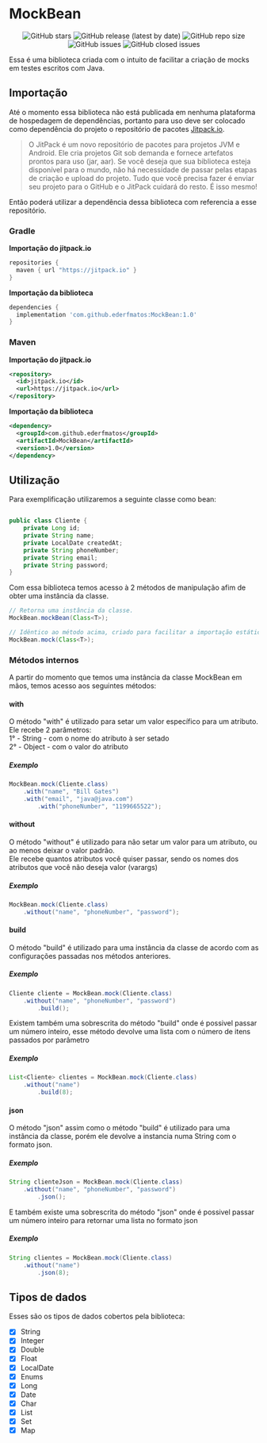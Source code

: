 
# MockBean
  
  
<p align="center">
	<img src="https://github.com/ederfmatos/MockBean/workflows/Java%20CI%20with%20Gradle/badge.svg"
	<img alt="GitHub stars" src="https://img.shields.io/github/stars/ederfmatos/MockBean?style=social">
	<img alt="GitHub release (latest by date)" src="https://img.shields.io/github/v/release/ederfmatos/MockBean?style=social">
	<img alt="GitHub repo size" src="https://img.shields.io/github/repo-size/ederfmatos/MockBean">
	<img alt="GitHub issues" src="https://img.shields.io/github/issues/ederfmatos/MockBean">
	<img alt="GitHub closed issues" src="https://img.shields.io/github/issues-closed/ederfmatos/MockBean">
</p>

Essa é uma biblioteca criada com o intuito de facilitar a criação de mocks em testes escritos com Java. 

## Importação

Até o momento essa biblioteca não está publicada em nenhuma plataforma de hospedagem de dependências, portanto para uso deve ser colocado como dependência do projeto o repositório de pacotes [Jitpack.io](https://jitpack.io/docs/). 

> O JitPack é um novo repositório de pacotes para projetos JVM e Android. Ele cria projetos Git sob demanda e fornece artefatos prontos para uso (jar, aar).
> Se você deseja que sua biblioteca esteja disponível para o mundo, não  há necessidade de passar pelas etapas de criação e upload do projeto. Tudo que você precisa fazer é enviar seu projeto para o GitHub e o JitPack cuidará do resto. É isso mesmo!

Então poderá utilizar a dependência dessa biblioteca com referencia a esse repositório.

### Gradle

**Importação do jitpack.io**	
	
``` gradle
repositories {  
  maven { url "https://jitpack.io" }  
}
```

**Importação da biblioteca**

``` gradle
dependencies {
  implementation 'com.github.ederfmatos:MockBean:1.0'
}
```

### Maven

**Importação do jitpack.io**	

``` xml
<repository>
  <id>jitpack.io</id>
  <url>https://jitpack.io</url>
</repository>
```

**Importação da biblioteca**

``` xml
<dependency>
  <groupId>com.github.ederfmatos</groupId>
  <artifactId>MockBean</artifactId>
  <version>1.0</version>
</dependency>
```

## Utilização

Para exemplificação utilizaremos a seguinte classe como bean:

``` Java

public class Cliente {
    private Long id;
    private String name;
    private LocalDate createdAt;
    private String phoneNumber;
    private String email;
    private String password;
}

```

Com essa biblioteca temos acesso à 2 métodos de manipulação afim de obter uma instância da classe.

``` Java
// Retorna uma instância da classe.
MockBean.mockBean(Class<T>);

// Idêntico ao método acima, criado para facilitar a importação estática.
MockBean.mock(Class<T>);
```

### Métodos internos

A partir do momento que temos uma instância da classe MockBean em mãos, temos acesso aos seguintes métodos:

#### with

O método "with" é utilizado para setar um valor específico para um atributo.<br>
Ele recebe 2 parâmetros: <br>
1° - String -  com o nome do atributo à ser setado <br>
2° - Object -  com o valor do atributo <br>

##### Exemplo
``` Java
MockBean.mock(Cliente.class)
	.with("name", "Bill Gates")
	.with("email", "java@java.com")
        .with("phoneNumber", "1199665522");
```

#### without

O método "without" é utilizado para não setar um valor para um atributo, ou ao menos deixar o valor padrão.<br>
Ele recebe quantos atributos você quiser passar, sendo os nomes dos atributos que você não deseja valor (varargs) <br>

##### Exemplo
``` Java
MockBean.mock(Cliente.class)
	.without("name", "phoneNumber", "password");
```

#### build

O método "build" é utilizado para uma instância da classe de acordo com as configurações passadas nos métodos anteriores.

##### Exemplo
``` Java
Cliente cliente = MockBean.mock(Cliente.class)
	.without("name", "phoneNumber", "password")
        .build();
```

Existem também uma sobrescrita do método "build" onde é possivel passar um número inteiro, esse método devolve uma lista com o número de itens passados por parâmetro
##### Exemplo
``` Java
List<Cliente> clientes = MockBean.mock(Cliente.class)
	.without("name")
        .build(8);
```

#### json

O método "json" assim como o método "build" é utilizado para uma instância da classe, porém ele devolve a instancia numa String com o formato json.

##### Exemplo
``` Java
String clienteJson = MockBean.mock(Cliente.class)
	.without("name", "phoneNumber", "password")
        .json();
```

E também existe uma sobrescrita do método "json" onde é possivel passar um número inteiro para retornar uma lista no formato json
##### Exemplo
``` Java
String clientes = MockBean.mock(Cliente.class)
	.without("name")
        .json(8);
```
 

## Tipos de dados

Esses são os tipos de dados cobertos pela biblioteca:

 - [x] String
 - [x] Integer
 - [x] Double
 - [x] Float
 - [x] LocalDate
 - [x] Enums
 - [X] Long
 - [X] Date
 - [X] Char
 - [X] List
 - [X] Set
 - [X] Map
